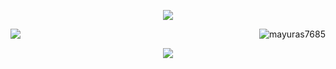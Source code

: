 <p align="center">
  <img src="https://capsule-render.vercel.app/api?type=waving&color=gradient&text=Hello!%20👋&height=100&section=header"/>
</p>
<img align="left" src="https://github-readme-stats.vercel.app/api/top-langs/?username=mayuras7685&layout=compact&theme=transparent&hide_border=true">

<p align="right"> 
<img  src="https://github-readme-streak-stats.herokuapp.com/?user=mayuras7685&" alt="mayuras7685" />
</p>

</div>

<p align="center">
  <img src="https://capsule-render.vercel.app/api?type=waving&color=gradient&height=100&section=footer"/>
</p>



